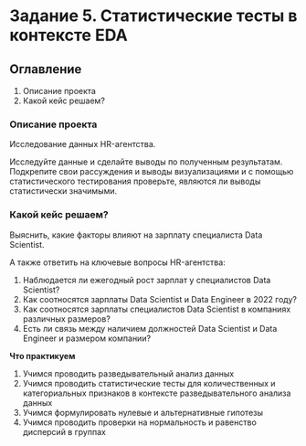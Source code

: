 # Задание 5. Статистические тесты в контексте EDA

## Оглавление  
1. Описание проекта
2. Какой кейс решаем?

### Описание проекта    
Исследование данных HR-агентства. 

Исследуйте данные и сделайте выводы по полученным результатам. Подкрепите свои рассуждения и выводы визуализациями и с помощью статистического тестирования проверьте, являются ли выводы статистически значимыми.

### Какой кейс решаем?    
Выяснить, какие факторы влияют на зарплату специалиста Data Scientist.

А также ответить на ключевые вопросы HR-агентства:
1. Наблюдается ли ежегодный рост зарплат у специалистов Data Scientist?
2. Как соотносятся зарплаты Data Scientist и Data Engineer в 2022 году?
3. Как соотносятся зарплаты специалистов Data Scientist в компаниях различных размеров?
4. Есть ли связь между наличием должностей Data Scientist и Data Engineer и размером компании?

**Что практикуем**     
1. Учимся проводить разведывательный анализ данных
2. Учимся проводить статистические тесты для количественных и категориальных признаков в контексте разведывательного анализа данных
3. Учимся формулировать нулевые и альтернативные гипотезы
4. Учимся проводить проверки на нормальность и равенство дисперсий в группах

